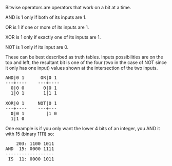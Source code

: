 Bitwise operators are operators that work on a bit at a time.

AND is 1 only if both of its inputs are 1.

OR is 1 if one or more of its inputs are 1.

XOR is 1 only if exactly one of its inputs are 1.

NOT is 1 only if its input are 0.

These can be best described as truth tables. Inputs possibilities are on the top and left, the resultant bit is one of the four (two in the case of NOT since it only has one input) values shown at the intersection of the two inputs.

<pre>
AND|0 1      OR|0 1
---+----    ---+----
  0|0 0       0|0 1
  1|0 1       1|1 1

XOR|0 1     NOT|0 1
---+----    ---+---
  0|0 1        |1 0
  1|1 0
</pre>

One example is if you only want the lower 4 bits of an integer, you AND it with 15 (binary 1111) so:
<pre>
    203: 1100 1011
AND  15: 0000 1111
------------------
 IS  11: 0000 1011
</pre>
